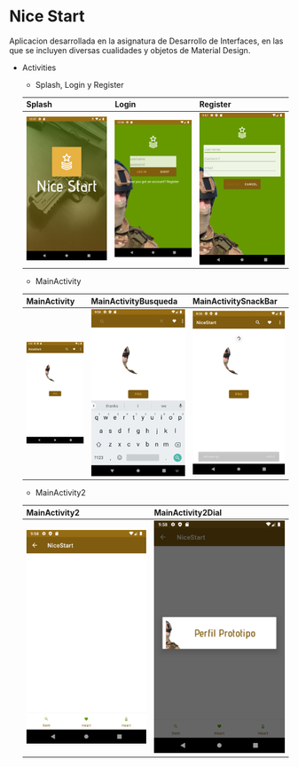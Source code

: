 # Nice Start

Aplicacion desarrollada en la asignatura de Desarrollo de Interfaces, en las que se incluyen diversas
cualidades y objetos de Material Design.

* Activities

    * Splash, Login y Register
    
    Splash|Login|Register
    ------|------|------
    ![](img/splash.png)|![](img/login.png)|![](img/register.png)
    
    * MainActivity
    
    MainActivity|MainActivityBusqueda|MainActivitySnackBar
    ------| ------|------
    ![](img/mainac1.png)|![](img/mainacsearch.png)|![](img/mainacsnak.png)
    
    * MainActivity2
    
    MainActivity2|MainActivity2Dial
    ------|------
    ![](img/mainac2.png)|![](img/mainac2dial.png)
